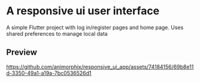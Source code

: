 # A responsive ui user interface

A simple Flutter project with log in/register pages and home page. Uses shared preferences to manage local data

## Preview

https://github.com/animorphix/responsive_ui_app/assets/74184156/69b8e11d-3350-49a1-a19a-7bc0536526d1



